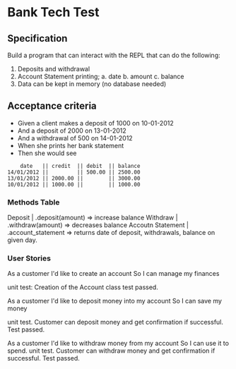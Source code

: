 # Bank Tech Test

## Specification

Build a program that can interact with the REPL that can do the following:

1. Deposits and withdrawal
2. Account Statement printing;
  a. date 
  b. amount 
  c. balance 
3. Data can be kept in memory (no database needed)

## Acceptance criteria 

- Given a client makes a deposit of 1000 on 10-01-2012
- And a deposit of 2000 on 13-01-2012
- And a withdrawal of 500 on 14-01-2012
- When she prints her bank statement
- Then she would see

```
    date   || credit  || debit  || balance
14/01/2012 ||         || 500.00 || 2500.00
13/01/2012 || 2000.00 ||        || 3000.00
10/01/2012 || 1000.00 ||        || 1000.00
```

### Methods Table 

Deposit           | .deposit(amount) => increase balance
Withdraw          | .withdraw(amount) => decreases balance 
Accoutn Statement | .account_statement => returns date of deposit, withdrawals, balance on given day.

### User Stories

As a customer
I'd like to create an account 
So I can manage my finances 

  unit test: Creation of the Account class
  test passed. 

  <!-- unit test. Customer tries to deposit invalid argument and gets and error.  -->
  

As a customer 
I'd like to deposit money into my account
So I can save my money

  unit test. Customer can deposit money and get confirmation if successful.
  Test passed.


As a customer 
I'd like to withdraw money from my account
So I can use it to spend.
  unit test. Customer can withdraw money and get confirmation if successful.
  Test passed.
 

